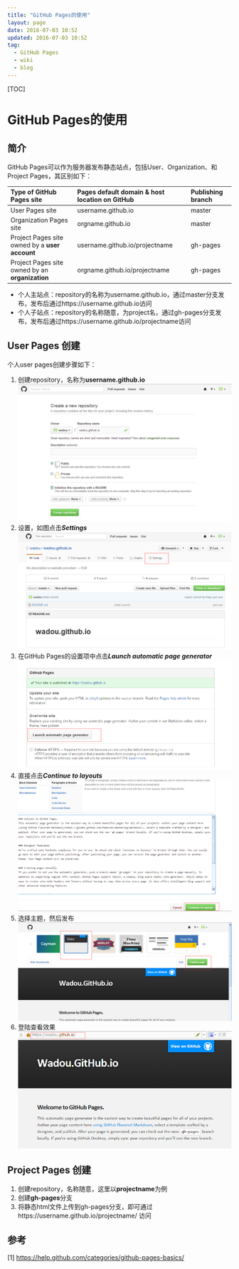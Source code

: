 ```yaml
---
title: "GitHub Pages的使用"
layout: page
date: 2016-07-03 10:52
updated: 2016-07-03 10:52
tag: 
  - GitHub Pages
  - wiki
  - blog
---
```


[TOC]

# GitHub Pages的使用 #

## 简介 ##
GitHub Pages可以作为服务器发布静态站点，包括User、Organization、和Project Pages，其区别如下：

|Type of GitHub Pages site|Pages default domain & host location on GitHub|Publishing branch|
|:---|:---|:---|
|User Pages site|username.github.io|master|
|Organization Pages site|orgname.github.io|master|
|Project Pages site owned by a **user account**|username.github.io/projectname|gh-pages|
|Project Pages site owned by an **organization**|orgname.github.io/projectname|gh-pages|


* 个人主站点：repository的名称为username.github.io，通过master分支发布，发布后通过https://username.github.io访问
* 个人子站点：repository的名称随意，为project名，通过gh-pages分支发布，发布后通过https://username.github.io/projectname访问



## User Pages 创建 ##
个人user pages创建步骤如下：
1. 创建repository，名称为**username.github.io**
![fb905862-40ef-11e6-865f-001eecd77418](https://raw.githubusercontent.com/wadou/wiki_pictures/master/fb905862-40ef-11e6-865f-001eecd77418.png)
2. 设置，如图点击***Settings***
![36cb4874-4780-4867-9682-bd0b141ef9eb](https://raw.githubusercontent.com/wadou/wiki_pictures/master/36cb4874-4780-4867-9682-bd0b141ef9eb.png)
3. 在GitHub Pages的设置项中点击***Launch automatic page generator***
![28e7dd0c-e180-4c17-914a-0ab48881c58d](https://raw.githubusercontent.com/wadou/wiki_pictures/master/28e7dd0c-e180-4c17-914a-0ab48881c58d.png)
4. 直接点击***Continue to layouts***
![c6ad5879-43f0-4cc1-8d2c-22d0ac1395a2](https://raw.githubusercontent.com/wadou/wiki_pictures/master/c6ad5879-43f0-4cc1-8d2c-22d0ac1395a2.png)
5. 选择主题，然后发布
![8338af88-53d9-4ab6-b76a-101ce268a0ef](https://raw.githubusercontent.com/wadou/wiki_pictures/master/8338af88-53d9-4ab6-b76a-101ce268a0ef.png)
6. 登陆查看效果
![f1026f3e-9c32-4f78-9347-51a03c299caf](https://raw.githubusercontent.com/wadou/wiki_pictures/master/f1026f3e-9c32-4f78-9347-51a03c299caf.png)


## Project Pages 创建 ##
1. 创建repository，名称随意，这里以**projectname**为例
2. 创建**gh-pages**分支
3. 将静态html文件上传到gh-pages分支，即可通过https://username.github.io/projectname/ 访问



## 参考 ##
[1] https://help.github.com/categories/github-pages-basics/